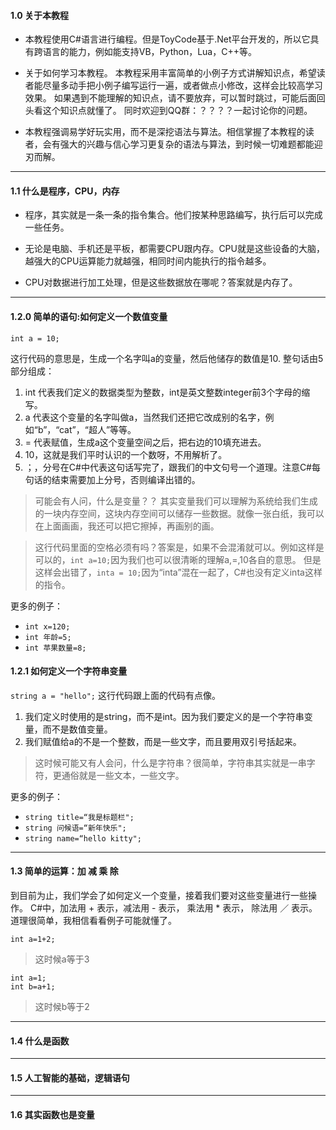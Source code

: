 #### 1.0 关于本教程
* 本教程使用C#语言进行编程。但是ToyCode基于.Net平台开发的，所以它具有跨语言的能力，例如能支持VB，Python，Lua，C++等。

* 关于如何学习本教程。 本教程采用丰富简单的小例子方式讲解知识点，希望读者能尽量多动手把小例子编写运行一遍，或者做点小修改，这样会比较高学习效果。
如果遇到不能理解的知识点，请不要放弃，可以暂时跳过，可能后面回头看这个知识点就懂了。
同时欢迎到QQ群：？？？？一起讨论你的问题。

* 本教程强调易学好玩实用，而不是深挖语法与算法。相信掌握了本教程的读者，会有强大的兴趣与信心学习更复杂的语法与算法，到时候一切难题都能迎刃而解。

---

#### 1.1 什么是程序，CPU，内存
* 程序，其实就是一条一条的指令集合。他们按某种思路编写，执行后可以完成一些任务。

* 无论是电脑、手机还是平板，都需要CPU跟内存。CPU就是这些设备的大脑，越强大的CPU运算能力就越强，相同时间内能执行的指令越多。

* CPU对数据进行加工处理，但是这些数据放在哪呢？答案就是内存了。

---

#### 1.2.0 简单的语句:如何定义一个数值变量
`int a = 10;`

这行代码的意思是，生成一个名字叫a的变量，然后他储存的数值是10. 整句话由5部分组成：
1. int 代表我们定义的数据类型为整数，int是英文整数integer前3个字母的缩写。
2. a 代表这个变量的名字叫做a，当然我们还把它改成别的名字，例如“b”，“cat”，“超人”等等。
3. = 代表赋值，生成a这个变量空间之后，把右边的10填充进去。
4. 10，这就是我们平时认识的一个数呀，不用解析了。
5. ；，分号在C#中代表这句话写完了，跟我们的中文句号一个道理。注意C#每句话的结束需要加上分号，否则编译出错的。
  
> 可能会有人问，什么是变量？？ 其实变量我们可以理解为系统给我们生成的一块内存空间，这块内存空间可以储存一些数据。就像一张白纸，我可以在上面画画，我还可以把它擦掉，再画别的画。

> 这行代码里面的空格必须有吗？答案是，如果不会混淆就可以。例如这样是可以的，`int a=10;`因为我们也可以很清晰的理解a,=,10各自的意思。
但是这样会出错了，`inta = 10;`因为“inta”混在一起了，C#也没有定义inta这样的指令。

更多的例子：
* `int x=120;`
* `int 年龄=5;`
* `int 苹果数量=8;`


#### 1.2.1 如何定义一个字符串变量
`string a = "hello";`
这行代码跟上面的代码有点像。
1. 我们定义时使用的是string，而不是int。因为我们要定义的是一个字符串变量，而不是数值变量。
2. 我们赋值给a的不是一个整数，而是一些文字，而且要用双引号括起来。
  
> 这时候可能又有人会问，什么是字符串？很简单，字符串其实就是一串字符，更通俗就是一些文本，一些文字。

更多的例子：
* `string title=“我是标题栏";`
* `string 问候语=“新年快乐";`
* `string name=“hello kitty";`

---

#### 1.3 简单的运算：加 减 乘 除
到目前为止，我们学会了如何定义一个变量，接着我们要对这些变量进行一些操作。
C#中，加法用 + 表示，减法用 - 表示， 乘法用 * 表示， 除法用 ／ 表示。
道理很简单，我相信看看例子可能就懂了。  

`int a=1+2;` 
> 这时候a等于3

```
int a=1;
int b=a+1;
```
> 这时候b等于2




---

#### 1.4 什么是函数

---

#### 1.5 人工智能的基础，逻辑语句

---

#### 1.6 其实函数也是变量
